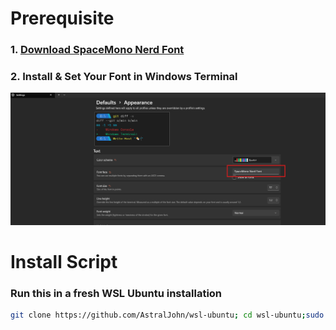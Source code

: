 # Prerequisite
### 1. [Download SpaceMono Nerd Font](https://github.com/ryanoasis/nerd-fonts/releases/download/v3.4.0/SpaceMono.zip)
### 2. Install & Set Your Font in Windows Terminal
![Windows Terminal Settings Screenshot](./markdown-assets/terminal-font.png)
# Install Script
### Run this in a fresh WSL Ubuntu installation
```sh
git clone https://github.com/AstralJohn/wsl-ubuntu; cd wsl-ubuntu;sudo chmod u+x ./install.sh; ./install.sh
```

